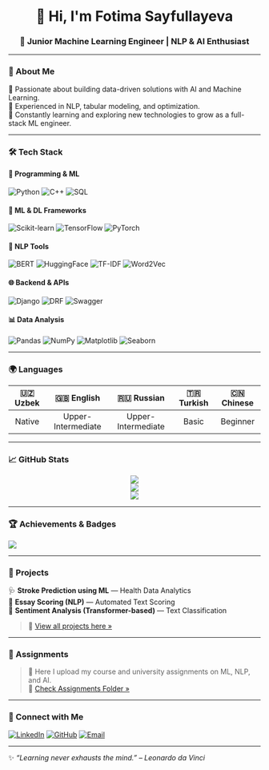 <h1 align="center">👋 Hi, I'm Fotima Sayfullayeva</h1>
<h3 align="center">💫 Junior Machine Learning Engineer | NLP & AI Enthusiast</h3>

---

### 🧠 About Me  
🎯 Passionate about building data-driven solutions with AI and Machine Learning.  
💬 Experienced in NLP, tabular modeling, and optimization.  
🚀 Constantly learning and exploring new technologies to grow as a full-stack ML engineer.

---

### 🛠️ Tech Stack  

#### 🧩 Programming & ML
![Python](https://img.shields.io/badge/Python-3670A0?style=for-the-badge&logo=python&logoColor=ffdd54)
![C++](https://img.shields.io/badge/C++-00599C?style=for-the-badge&logo=cplusplus&logoColor=white)
![SQL](https://img.shields.io/badge/SQL-336791?style=for-the-badge&logo=postgresql&logoColor=white)

#### 🤖 ML & DL Frameworks
![Scikit-learn](https://img.shields.io/badge/Scikit--learn-F7931E?style=for-the-badge&logo=scikit-learn&logoColor=white)
![TensorFlow](https://img.shields.io/badge/TensorFlow-FF6F00?style=for-the-badge&logo=tensorflow&logoColor=white)
![PyTorch](https://img.shields.io/badge/PyTorch-EE4C2C?style=for-the-badge&logo=pytorch&logoColor=white)

#### 💬 NLP Tools
![BERT](https://img.shields.io/badge/BERT-000000?style=for-the-badge&logo=transformers&logoColor=yellow)
![HuggingFace](https://img.shields.io/badge/HuggingFace-FFD700?style=for-the-badge&logo=huggingface&logoColor=black)
![TF-IDF](https://img.shields.io/badge/TF--IDF-0A66C2?style=for-the-badge)
![Word2Vec](https://img.shields.io/badge/Word2Vec-FF4088?style=for-the-badge)

#### 🌐 Backend & APIs
![Django](https://img.shields.io/badge/Django-092E20?style=for-the-badge&logo=django&logoColor=white)
![DRF](https://img.shields.io/badge/DRF-FF1709?style=for-the-badge&logo=django&logoColor=white)
![Swagger](https://img.shields.io/badge/Swagger-85EA2D?style=for-the-badge&logo=swagger&logoColor=black)

#### 📊 Data Analysis
![Pandas](https://img.shields.io/badge/Pandas-150458?style=for-the-badge&logo=pandas&logoColor=white)
![NumPy](https://img.shields.io/badge/Numpy-013243?style=for-the-badge&logo=numpy&logoColor=white)
![Matplotlib](https://img.shields.io/badge/Matplotlib-11557C?style=for-the-badge)
![Seaborn](https://img.shields.io/badge/Seaborn-7BB8F3?style=for-the-badge)

---

### 🌍 Languages  
| 🇺🇿 Uzbek | 🇬🇧 English | 🇷🇺 Russian | 🇹🇷 Turkish | 🇨🇳 Chinese |
|:---:|:---:|:---:|:---:|:---:|
| Native | Upper-Intermediate | Upper-Intermediate | Basic | Beginner |

---

### 📈 GitHub Stats

<div align="center">

![](https://github-readme-stats.vercel.app/api?username=FotimaSayfullayeva&theme=radical&show_icons=true&hide_border=true&count_private=true)  
![](https://github-readme-streak-stats.herokuapp.com/?user=FotimaSayfullayeva&theme=radical&hide_border=true)  
![](https://github-readme-stats.vercel.app/api/top-langs/?username=FotimaSayfullayeva&layout=compact&theme=radical&hide_border=true)

</div>

---

### 🏆 Achievements & Badges
![](https://github-profile-trophy.vercel.app/?username=FotimaSayfullayeva&theme=radical&no-frame=true&no-bg=true&margin-w=5)

---

### 📂 Projects  
🩺 **Stroke Prediction using ML** — Health Data Analytics  
📝 **Essay Scoring (NLP)** — Automated Text Scoring  
💬 **Sentiment Analysis (Transformer-based)** — Text Classification  

> 🔗 [View all projects here »](https://github.com/FotimaSayfullayeva?tab=repositories)

---

### 📘 Assignments  
> 🧠 Here I upload my course and university assignments on ML, NLP, and AI.  
> 📂 [Check Assignments Folder »](https://github.com/FotimaSayfullayeva?tab=repositories)

---

### 🌟 Connect with Me  
[![LinkedIn](https://img.shields.io/badge/LinkedIn-0077B5?style=for-the-badge&logo=linkedin&logoColor=white)](https://linkedin.com/)
[![GitHub](https://img.shields.io/badge/GitHub-100000?style=for-the-badge&logo=github&logoColor=white)](https://github.com/FotimaSayfullayeva)
[![Email](https://img.shields.io/badge/Email-fotima@example.com-red?style=for-the-badge&logo=gmail&logoColor=white)]()

---

✨ *“Learning never exhausts the mind.” – Leonardo da Vinci*
